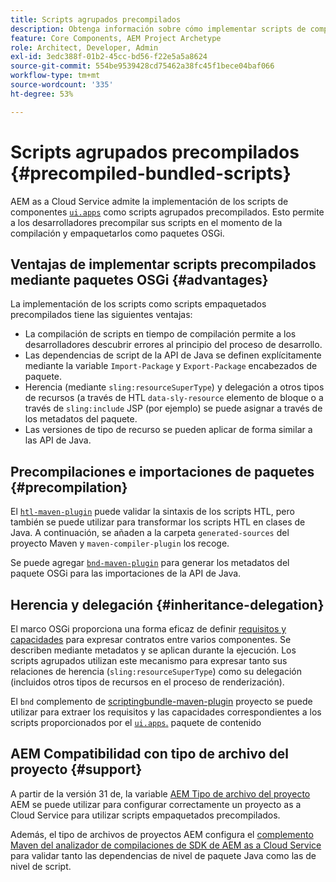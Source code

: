 ```yaml
---
title: Scripts agrupados precompilados
description: Obtenga información sobre cómo implementar scripts de componentes con paquetes OSGi en Adobe Experience Manager Cloud Service.
feature: Core Components, AEM Project Archetype
role: Architect, Developer, Admin
exl-id: 3edc388f-01b2-45cc-bd56-f22e5a5a8624
source-git-commit: 554be9539428cd75462a38fc45f1bece04baf066
workflow-type: tm+mt
source-wordcount: '335'
ht-degree: 53%

---
```



# Scripts agrupados precompilados {#precompiled-bundled-scripts}

AEM as a Cloud Service admite la implementación de los scripts de componentes [`ui.apps`](https://experienceleague.adobe.com/docs/experience-manager-cloud-service/implementing/developing/aem-project-content-package-structure.html?lang=es#code-packages-%2F-osgi-bundles) como scripts agrupados precompilados. Esto permite a los desarrolladores precompilar sus scripts en el momento de la compilación y empaquetarlos como paquetes OSGi.

## Ventajas de implementar scripts precompilados mediante paquetes OSGi {#advantages}

La implementación de los scripts como scripts empaquetados precompilados tiene las siguientes ventajas:

+ La compilación de scripts en tiempo de compilación permite a los desarrolladores descubrir errores al principio del proceso de desarrollo.
+ Las dependencias de script de la API de Java se definen explícitamente mediante la variable `Import-Package` y `Export-Package` encabezados de paquete.
+ Herencia (mediante `sling:resourceSuperType`) y delegación a otros tipos de recursos (a través de HTL `data-sly-resource` elemento de bloque o a través de `sling:include` JSP (por ejemplo) se puede asignar a través de los metadatos del paquete.
+ Las versiones de tipo de recurso se pueden aplicar de forma similar a las API de Java.

## Precompilaciones e importaciones de paquetes {#precompilation}

El [`htl-maven-plugin`](https://sling.apache.org/components/htl-maven-plugin/index.html) puede validar la sintaxis de los scripts HTL, pero también se puede utilizar para transformar los scripts HTL en clases de Java. A continuación, se añaden a la carpeta `generated-sources` del proyecto Maven y `maven-compiler-plugin` los recoge.

Se puede agregar [`bnd-maven-plugin`](https://github.com/bndtools/bnd/tree/master/maven/bnd-maven-plugin) para generar los metadatos del paquete OSGi para las importaciones de la API de Java.

## Herencia y delegación {#inheritance-delegation}

El marco OSGi proporciona una forma eficaz de definir [requisitos y capacidades](https://docs.osgi.org/specification/osgi.core/7.0.0/framework.module.html#framework.module.dependencies) para expresar contratos entre varios componentes. Se describen mediante metadatos y se aplican durante la ejecución. Los scripts agrupados utilizan este mecanismo para expresar tanto sus relaciones de herencia (`sling:resourceSuperType`) como su delegación (incluidos otros tipos de recursos en el proceso de renderización).

El `bnd` complemento de [scriptingbundle-maven-plugin](https://sling.apache.org/components/scriptingbundle-maven-plugin/bnd.html) proyecto se puede utilizar para extraer los requisitos y las capacidades correspondientes a los scripts proporcionados por el [`ui.apps`.](https://experienceleague.adobe.com/docs/experience-manager-cloud-service/implementing/developing/aem-project-content-package-structure.html?lang=es#code-packages-%2F-osgi-bundles) paquete de contenido

## AEM Compatibilidad con tipo de archivo del proyecto {#support}

A partir de la versión 31 de, la variable [AEM Tipo de archivo del proyecto](https://experienceleague.adobe.com/docs/experience-manager-core-components/using/developing/archetype/using.html?lang=es) AEM se puede utilizar para configurar correctamente un proyecto as a Cloud Service para utilizar scripts empaquetados precompilados.

Además, el tipo de archivos de proyectos AEM configura el [complemento Maven del analizador de compilaciones de SDK de AEM as a Cloud Service](/help/developing/archetype/build-analyzer-maven-plugin.md) para validar tanto las dependencias de nivel de paquete Java como las de nivel de script.
